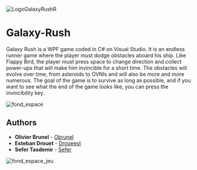 ![LogoGalaxyRushR](https://github.com/user-attachments/assets/783a6eed-9689-495b-ab28-7d256ef9a184)
# Galaxy-Rush
Galaxy Rush is a WPF game coded in C# on Visual Studio. It is an endless runner game where the player must dodge obstacles aboard his ship. Like Flappy Bird, the player must press space to change direction and collect power-ups that will make him invincible for a short time. The obstacles will evolve over time, from asteroids to OVNIs and will also be more and more numerous. The goal of the game is to survive as long as possible, and if you want to see what the end of the game looks like, you can press the invincibility key.

![fond_espace](https://github.com/user-attachments/assets/821f1031-593f-43cb-a28f-4c6d3367a4a0)

## Authors
* **Olivier Brunel** - [Obrunel](https://github.com/Obrunel)
* **Esteban Drouet** - [Droueest](https://github.com/Droueest)
* **Sefer Tasdemir** - [Sefer](https://github.com/sftss)

![fond_espace_jeu](https://github.com/user-attachments/assets/de571ae0-6bd9-431b-9e6b-8f7b4f81debc)
